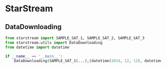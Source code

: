 # StarStream

## DataDownloading
```python
from starstream import SAMPLE_SAT_1, SAMPLE_SAT_2, SAMPLE_SAT_3
from starstream.utils import DataDownloading
from datetime import datetime

if __name__ == '__main__':
    DataDownloading(SAMPLE_SAT_1(...),(datetime(2014, 12, 12), datetime(2014, 12, 30)))

```


